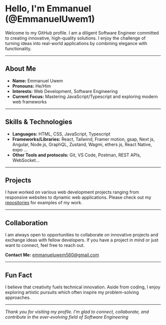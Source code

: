 # Hello, I'm Emmanuel (@EmmanuelUwem1)

Welcome to my GitHub profile. I am a diligent Software Engineer  committed to creating innovative, high-quality solutions. I enjoy the challenge of turning ideas into real-world applications by combining elegance with functionality.

---

## About Me

- **Name:** Emmanuel Uwem  
- **Pronouns:** He/Him  
- **Interests:** Web Development, Software Engineering  
- **Current Focus:** Mastering JavaScript/Typescript and exploring modern web frameworks

---

## Skills & Technologies

- **Languages:** HTML, CSS, JavaScript, Typescript  
- **Frameworks/Libraries:** React, Tailwind, Framer motion, gsap, Next js, Angular, Node.js, GraphQL, Zustand, Wagmi, ethers js, React Native, expo ... 
- **Other Tools and protocols:** Git, VS Code, Postman, REST APIs, WebSocket...

---

## Projects

I have worked on various web development projects ranging from responsive websites to dynamic web applications. Please check out my [repositories](https://github.com/EmmanuelUwem1?tab=repositories) for examples of my work.

---

## Collaboration

I am always open to opportunities to collaborate on innovative projects and exchange ideas with fellow developers. If you have a project in mind or just want to connect, feel free to reach out.

**Contact Me:** [emmanueluwem560@gmail.com](mailto:emmanueluwem560@gmail.com)

---

## Fun Fact

I believe that creativity fuels technical innovation. Aside from coding, I enjoy exploring artistic pursuits which often inspire my problem-solving approaches.

---

*Thank you for visiting my profile. I'm glad to connect, collaborate, and contribute in the ever-evolving field of Software Engineering*

